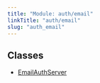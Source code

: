 ```yaml
---
title: "Module: auth/email"
linkTitle: "auth/email"
slug: "auth_email"
---
```


## Classes

-   [EmailAuthServer](../../classes/auth_email.EmailAuthServer)
